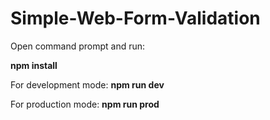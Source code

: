# Simple-Web-Form-Validation

Open command prompt and run: 

**npm install**

For development mode:
**npm run dev** 

For production mode:
**npm run prod**
